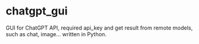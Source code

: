 # chatgpt_gui
GUI for ChatGPT API, required api_key and get result from remote models, such as chat, image...  written in Python.
